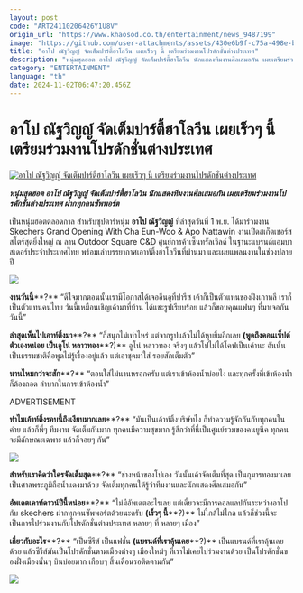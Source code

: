 ```yaml
---
layout: post
code: "ART24110206426Y1U8V"
origin_url: "https://www.khaosod.co.th/entertainment/news_9487199"
image: "https://github.com/user-attachments/assets/430e6b9f-c75a-498e-b67b-3b0008ebde73"
title: "อาโป ณัฐวิญญ์ จัดเต็มปาร์ตี้ฮาโลวีน เผยเร็วๆ นี้ เตรียมร่วมงานโปรดักชั่นต่างประเทศ"
description: "หนุ่มสุดฮอต อาโป ณัฐวิญญ์ จัดเต็มปาร์ตี้ฮาโลวีน นักแสดงทีมงานศีลเสมอกัน เผยเตรียมร่วมงานโปรดักชั่นต่างประเทศ ฝากทุกคนซัพพอร์ต"
category: "ENTERTAINMENT"
language: "th"
date: 2024-11-02T06:47:20.456Z
---
```


# อาโป ณัฐวิญญ์ จัดเต็มปาร์ตี้ฮาโลวีน เผยเร็วๆ นี้ เตรียมร่วมงานโปรดักชั่นต่างประเทศ

[![อาโป ณัฐวิญญ์ จัดเต็มปาร์ตี้ฮาโลวีน เผยเร็วๆ นี้ เตรียมร่วมงานโปรดักชั่นต่างประเทศ](https://www.khaosod.co.th/wpapp/uploads/2024/11/apo1.jpg "อาโป ณัฐวิญญ์ จัดเต็มปาร์ตี้ฮาโลวีน เผยเร็วๆ นี้ เตรียมร่วมงานโปรดักชั่นต่างประเทศ")](https://www.khaosod.co.th/wpapp/uploads/2024/11/apo1.jpg)

_**หนุ่มสุดฮอต อาโป ณัฐวิญญ์ จัดเต็มปาร์ตี้ฮาโลวีน นักแสดงทีมงานศีลเสมอกัน เผยเตรียมร่วมงานโปรดักชั่นต่างประเทศ ฝากทุกคนซัพพอร์ต**_

เป็นหนุ่มฮอตตลอดกาล สำหรับซุปตาร์หนุ่ม **อาโป ณัฐวิญญ์** ที่ล่าสุดวันที่ 1 พ.ย. ได้มาร่วมงาน Skechers Grand Opening With Cha Eun-Woo & Apo Nattawin งานเปิดสเก็ตเชอร์สสโตร์สุดยิ่งใหญ่ ณ ลาน Outdoor Square C&D ศูนย์การค้าเซ็นทรัลเวิลด์ ในฐานะแบรนด์แอมบาสเดอร์ประจำประเทศไทย พร้อมเล่าบรรยากาศเอาท์ติ้งฮาโลวีนที่ผ่านมา และเผยแพลนงานในช่วงปลายปี

[![](https://www.khaosod.co.th/wpapp/uploads/2024/11/apo5.jpg)](https://www.khaosod.co.th/wpapp/uploads/2024/11/apo5.jpg)

**งานวันนี้****?** “ดีใจมากตอนนั้นเรามีโอกาสได้เจออึนอูที่ปารีส เค้าก็เป็นตัวแทนของฝั่งเกาหลี เราก็เป็นตัวแทนคนไทย วันนี้เหมือนเชิญเค้ามาที่บ้าน ได้แชะรูปเรียบร้อย แล้วก็ขอบคุณแฟนๆ ที่มาเจอกันวันนี้”

**ล่าสุดเห็นไปเอาท์ติ้งมา****?** “ก็สนุกไม่เท่าไหร่ แต่จากรูปแล้วไม่ได้หุบยิ้มอีกเลย **(พูดถึงคอนเซ็ปต์ตัวเองหน่อย เป็นอูโน่ หลาวทอง****?)** อูโน่ หลาวทอง จริงๆ แล้วโปไม่ได้โคฟเป็นเค้านะ อันนั้นเป็นธรรมชาติคือพูดไม่รู้เรื่องอยู่แล้ว แต่เอาชุดมาใส่ รอยสักเต็มตัว”

**นานไหมกว่าจะสัก****?** “ตอนใส่ไม่นานหรอกครับ แต่เราเข้าห้องน้ำบ่อยไง และทุกครั้งที่เข้าห้องน้ำก็ต้องถอด ลำบากในการเข้าห้องน้ำ”

ADVERTISEMENT

**ทำไมเอ้าท์ติ้งรอบนี้ถึงเงียบมากเลย****?** “มันเป็นเอ้าท์ติ้งบริษัทไง ก็ทำความรู้จักกันกับทุกคนในค่าย แล้วก็พี่ๆ ทีมงาน จัดเต็มกันมาก ทุกคนมีความสุขมาก รู้สึกว่าที่นี่เป็นศูนย์รวมของคนยูนีค ทุกคนจะมีลักษณะเฉพาะ แล้วก็จอยๆ กัน”

[![](https://www.khaosod.co.th/wpapp/uploads/2024/11/apo3.jpg)](https://www.khaosod.co.th/wpapp/uploads/2024/11/apo3.jpg)

**สำหรับเราคิดว่าใครจัดเต็มสุด****?** “ช่างหน้าของโปเอง วันนั้นเค้าจัดเต็มที่สุด เป็นกุมารทองมาเลย เป็นศาลพระภูมิถือน้ำแดงมาด้วย จัดเต็มทุกคนให้รู้ว่าทีมงานและนักแสดงศีลเสมอกัน”

**อัพเดตเคาท์ดาวน์ปีนี้หน่อย****?** “ไม่มีอัพเดตอะไรเลย แต่เดี๋ยวจะมีการคอลแลปกันระหว่างอาโปกับ skechers ฝากทุกคนซัพพอร์ตด้วยนะครับ **(เร็วๆ นี้****?)** ไม่ใกล้ไม่ไกล แล้วก็ช่วงนี้จะเป็นการไปร่วมงานกับโปรดักชั่นต่างประเทศ หลายๆ ที่ หลายๆ เมือง”

**เกี่ยวกับอะไร****?** “เป็นซีรีส์ เป็นแฟชั่น **(แบรนด์ที่เราคุ้นเคย****?)** เป็นแบรนด์ที่เราคุ้นเคยด้วย แล้วซีรีส์มันเป็นโปรดักชั่นตามเมืองต่างๆ เมืองใหม่ๆ ที่เราไม่เคยไปร่วมงานด้วย เป็นโปรดักชั่นของฝั่งเมืองนั้นๆ บินบ่อยมาก เกือบๆ สิ้นเดือนรอติดตามกัน”

[![](https://www.khaosod.co.th/wpapp/uploads/2024/11/apo4.jpg)](https://www.khaosod.co.th/wpapp/uploads/2024/11/apo4.jpg)